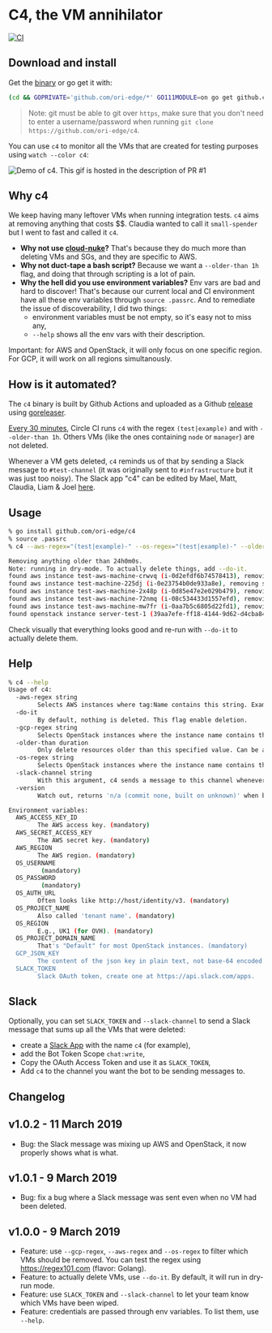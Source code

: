 # C4, the VM annihilator

[![CI](https://github.com/ori-edge/c4/workflows/CI/badge.svg)](https://github.com/ori-edge/c4/actions)

## Download and install

Get the [binary](https://github.com/ori-edge/c4/releases) or go get it
with:

```sh
(cd && GOPRIVATE='github.com/ori-edge/*' GO111MODULE=on go get github.com/ori-edge/c4@master)
```

> Note: git must be able to git over `https`, make sure that you don't need
> to enter a username/password when running `git clone
> https://github.com/ori-edge/c4`.

You can use `c4` to monitor all the VMs that are created for testing
purposes using `watch --color c4`:

![Demo of c4. This gif is hosted in the description of PR #1](https://user-images.githubusercontent.com/2195781/77187108-3ef3d680-6ad4-11ea-986a-eff98cda5b20.gif)

## Why c4

We keep having many leftover VMs when running integration tests. `c4` aims
at removing anything that costs $$. Claudia wanted to call it
`small-spender` but I went to fast and called it `c4`.

- **Why not use [cloud-nuke](https://github.com/gruntwork-io/cloud-nuke)?**
  That's because they do much more than deleting VMs and SGs, and they are
  specific to AWS.
- **Why not duct-tape a bash script?** Because we want a `--older-than 1h`
  flag, and doing that through scripting is a lot of pain.
- **Why the hell did you use environment variables?** Env vars are bad and
  hard to discover! That's because our current local and CI environment
  have all these env variables through `source .passrc`. And to remediate
  the issue of discoverability, I did two things:
  - environment variables must be not empty, so it's easy not to miss any,
  - `--help` shows all the env vars with their description.

Important: for AWS and OpenStack, it will only focus on one specific
region. For GCP, it will work on all regions simultanously.

## How is it automated?

The `c4` binary is built by Github Actions and uploaded as a Github
[release](https://github.com/ori-edge/c4/releases) using
[goreleaser](https://github.com/goreleaser/goreleaser).

[Every 30 minutes](https://circleci.com/gh/ori-edge/c4), Circle CI runs
`c4` with the regex `(test|example)` and with `--older-than 1h`. Others VMs
(like the ones containing `node` or `manager`) are not deleted.

Whenever a VM gets deleted, `c4` reminds us of that by sending a Slack
message to `#test-channel` (it was originally sent to `#infrastructure` but
it was just too noisy). The Slack app "c4" can be edited by Mael, Matt,
Claudia, Liam & Joel [here](https://api.slack.com/apps/AURTEPPV1).

## Usage

```sh
% go install github.com/ori-edge/c4
% source .passrc
% c4 --aws-regex="(test|example)-" --os-regex="(test|example)-" --older-than=24h

Removing anything older than 24h0m0s.
Note: running in dry-mode. To actually delete things, add --do-it.
found aws instance test-aws-machine-crwvq (i-0d2efdf6b74578413), removing since age is 171h17m33.371533s
found aws instance test-machine-225dj (i-0e23754b0de933a8e), removing since age is 216h0m13.371556s
found aws instance test-aws-machine-2x48p (i-0d85e47e2e029b479), removing since age is 192h39m34.371561s
found aws instance test-aws-machine-72nmq (i-08c534433d1557efd), removing since age is 215h48m52.371565s
found aws instance test-aws-machine-mw7fr (i-0aa7b5c6805d22fd1), removing since age is 188h10m19.371569s
found openstack instance server-test-1 (39aa7efe-ff18-4144-9d62-d4cba84dbd47), keeping it since age is 2m37.175715s
```

Check visually that everything looks good and re-run with `--do-it` to
actually delete them.

## Help

```sh
% c4 --help
Usage of c4:
  -aws-regex string
    	Selects AWS instances where tag:Name contains this string. Example: (test|example) (default ".*")
  -do-it
    	By default, nothing is deleted. This flag enable deletion.
  -gcp-regex string
    	Selects OpenStack instances where the instance name contains this string. Example: (test|example) (default ".*")
  -older-than duration
    	Only delete resources older than this specified value. Can be any valid Go duration, such as 10m or 8h. (default 24h0m0s)
  -os-regex string
    	Selects OpenStack instances where the instance name contains this string. Example: (test|example) (default ".*")
  -slack-channel string
    	With this argument, c4 sends a message to this channel whenever VMs are deleted (doesn't send anything when this flag isn't passed). Requires SLACK_TOKEN to be set.
  -version
    	Watch out, returns 'n/a (commit none, built on unknown)' when built with 'go get'.

Environment variables:
  AWS_ACCESS_KEY_ID
    	The AWS access key. (mandatory)
  AWS_SECRET_ACCESS_KEY
    	The AWS secret key. (mandatory)
  AWS_REGION
    	The AWS region. (mandatory)
  OS_USERNAME
    	 (mandatory)
  OS_PASSWORD
    	 (mandatory)
  OS_AUTH_URL
    	Often looks like http://host/identity/v3. (mandatory)
  OS_PROJECT_NAME
    	Also called 'tenant name'. (mandatory)
  OS_REGION
    	E.g., UK1 (for OVH). (mandatory)
  OS_PROJECT_DOMAIN_NAME
    	That's "Default" for most OpenStack instances. (mandatory)
  GCP_JSON_KEY
    	The content of the json key in plain text, not base-64 encoded. (mandatory)
  SLACK_TOKEN
    	Slack OAuth token, create one at https://api.slack.com/apps.
```

## Slack

Optionally, you can set `SLACK_TOKEN` and `--slack-channel` to send a Slack
message that sums up all the VMs that were deleted:

- create a [Slack App](https://api.slack.com/apps/) with the name `c4` (for
  example),
- add the Bot Token Scope `chat:write`,
- Copy the OAuth Access Token and use it as `SLACK_TOKEN`,
- Add `c4` to the channel you want the bot to be sending messages to.

## Changelog

## v1.0.2 - 11 March 2019

- Bug: the Slack message was mixing up AWS and OpenStack, it now properly
  shows what is what.

## v1.0.1 - 9 March 2019

- Bug: fix a bug where a Slack message was sent even when no VM had been
  deleted.

## v1.0.0 - 9 March 2019

- Feature: use `--gcp-regex`, `--aws-regex` and `--os-regex` to filter
  which VMs should be removed. You can test the regex using
  <https://regex101.com> (flavor: Golang).
- Feature: to actually delete VMs, use `--do-it`. By default, it will run
  in dry-run mode.
- Feature: use `SLACK_TOKEN` and `--slack-channel` to let your team know
  which VMs have been wiped.
- Feature: credentials are passed through env variables. To list them, use
  `--help`.
